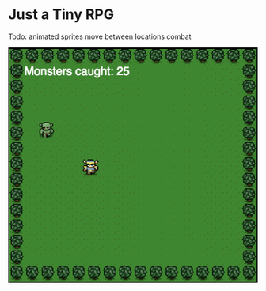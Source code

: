 Just a Tiny RPG
=========

Todo:
 animated sprites
 move between locations 
 combat



![alt tag](https://raw.githubusercontent.com/nicholaspsmith/tiny-rpg/master/images/screen1.png)
